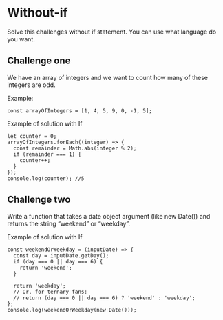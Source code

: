 # Without-if


Solve this challenges without if statement. You can use what language do you want.

## Challenge one

We have an array of integers and we want to count how many of these integers are odd.

Example:

```
const arrayOfIntegers = [1, 4, 5, 9, 0, -1, 5];
```
Example of solution with If
```
let counter = 0;
arrayOfIntegers.forEach((integer) => {
  const remainder = Math.abs(integer % 2);
  if (remainder === 1) {
    counter++;
  }
});
console.log(counter); //5
```

## Challenge two

Write a function that takes a date object argument (like new Date()) and returns the string “weekend” or “weekday”.

Example of solution with If
```
const weekendOrWeekday = (inputDate) => {
  const day = inputDate.getDay();
  if (day === 0 || day === 6) {
    return 'weekend';
  } 
  
  return 'weekday';
  // Or, for ternary fans:
  // return (day === 0 || day === 6) ? 'weekend' : 'weekday';
};
console.log(weekendOrWeekday(new Date()));
```


